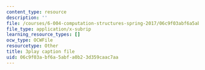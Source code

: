 ```yaml
---
content_type: resource
description: ''
file: /courses/6-004-computation-structures-spring-2017/06c9f03abf6a5abfa0b23d359caac7aa_Bzqpuuoq4bI.vtt
file_type: application/x-subrip
learning_resource_types: []
ocw_type: OCWFile
resourcetype: Other
title: 3play caption file
uid: 06c9f03a-bf6a-5abf-a0b2-3d359caac7aa
---
```

